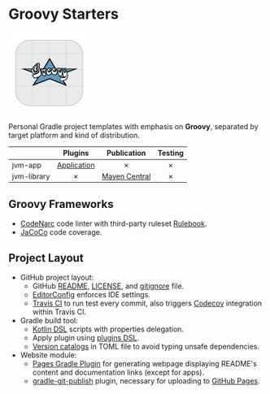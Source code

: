 # Groovy Starters

![Repository logo.](https://github.com/hendraanggrian/groovy-starters/raw/assets/logo.png)

Personal Gradle project templates with emphasis on **Groovy**, separated by
target platform and kind of distribution.

| | Plugins | Publication | Testing |
| --- | :---: | :---: | :---: |
| jvm-app | [Application] | &cross; | &cross; |
| jvm-library | &cross; | [Maven Central] | &cross; |

## Groovy Frameworks

- [CodeNarc](https://codenarc.org/) code linter with third-party ruleset
  [Rulebook](https://github.com/hendraanggrian/rulebook/).
- [JaCoCo](https://docs.gradle.org/current/userguide/jacoco_plugin.html) code
  coverage.

## Project Layout

- GitHub project layout:
  - GitHub [README](https://docs.github.com/en/repositories/managing-your-repositorys-settings-and-features/customizing-your-repository/about-readmes/),
    [LICENSE](https://docs.github.com/en/repositories/managing-your-repositorys-settings-and-features/customizing-your-repository/licensing-a-repository/),
    and [gitignore](https://docs.github.com/en/get-started/getting-started-with-git/ignoring-files/)
    file.
  - [EditorConfig](https://editorconfig.org/) enforces IDE settings.
  - [Travis CI](https://travis-ci.com/) to run test every commit, also triggers
    [Codecov](https://about.codecov.io/) integration within Travis CI.
- Gradle build tool:
  - [Kotlin DSL](https://docs.gradle.org/current/userguide/kotlin_dsl.html)
    scripts with properties delegation.
  - Apply plugin using [plugins DSL](https://docs.gradle.org/current/userguide/plugins.html).
  - [Version catalogs](https://docs.gradle.org/current/userguide/platforms.html)
    in TOML file to avoid typing unsafe dependencies.
- Website module:
  - [Pages Gradle Plugin](https://github.com/hendraanggrian/pages-gradle-plugin/)
    for generating webpage displaying README's content and documentation links
    (except for apps).
  - [gradle-git-publish](https://github.com/ajoberstar/gradle-git-publish/)
    plugin, necessary for uploading to [GitHub Pages](https://pages.github.com/).

[Application]: https://docs.gradle.org/current/userguide/application_plugin.html
[Maven Central]: https://search.maven.org/

